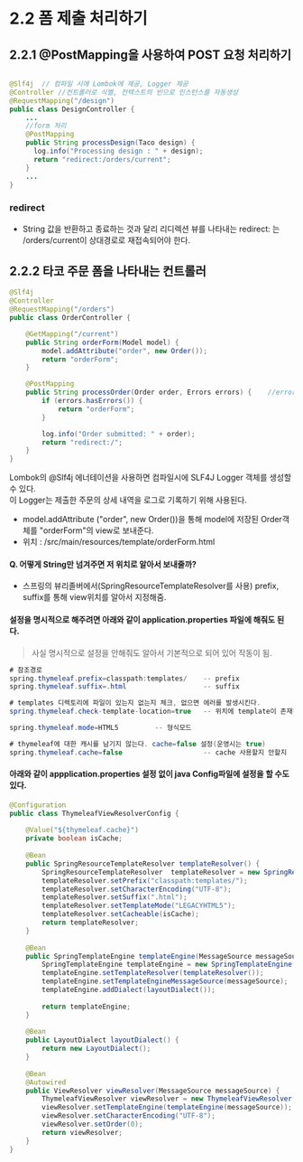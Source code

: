 # 2.2 폼 제출 처리하기

## 2.2.1 @PostMapping을 사용하여 POST 요청 처리하기 


```java

@Slf4j	// 컴파일 시에 Lombok에 제공, Logger 제공 
@Controller	//컨트롤러로 식별, 컨텍스트의 빈으로 인스턴스를 자동생성
@RequestMapping("/design") 
public class DesignController {
    ...
    //form 처리 
    @PostMapping
    public String processDesign(Taco design) {
      log.info("Processing design : " + design);
      return "redirect:/orders/current"; 
    }
    ...
}
```

### redirect 
- String 값을 반환하고 종료하는 것과 달리 리디렉션 뷰를 나타내는 redirect: 는 /orders/current이 상대경로로 재접속되어야 한다. 

## 2.2.2 타코 주문 폼을 나타내는 컨트롤러 

```java
@Slf4j
@Controller
@RequestMapping("/orders")
public class OrderController {

	@GetMapping("/current")
	public String orderForm(Model model) {
		model.addAttribute("order", new Order());
		return "orderForm";
	}

	@PostMapping
	public String processOrder(Order order, Errors errors) {	//error 처리하는점 확인 
		if (errors.hasErrors()) {
			return "orderForm";
		}

		log.info("Order submitted: " + order);
		return "redirect:/";
	}
}
```

Lombok의 @Slf4j 에너테이션을 사용하면 컴파일시에 SLF4J Logger 객체를 생성할 수 있다. <br>
이 Logger는 제출한 주문의 상세 내역을 로그로 기록하기 위해 사용된다. <br>

- model.addAttribute ("order", new Order())을 통해 model에 저장된 Order객체를 "orderForm"의 view로 보내준다. 
- 위치 : /src/main/resources/template/orderForm.html 

#### Q. 어떻게 String만 넘겨주면 저 위치로 알아서 보내줄까? 
- 스프링의 뷰리졸버에서(SpringResourceTemplateResolver를 사용) prefix, suffix를 통해 view위치를 알아서 지정해줌. 

#### 설정을 명시적으로 해주려면 아래와 같이 application.properties 파일에 해줘도 된다.
> 사실 명시적으로 설정을 안해줘도 알아서 기본적으로 되어 있어 작동이 됨. 

```java
# 참조경로
spring.thymeleaf.prefix=classpath:templates/	-- prefix
spring.thymeleaf.suffix=.html  	                -- suffix

# templates 디렉토리에 파일이 있는지 없는지 체크, 없으면 에러를 발생시킨다.
spring.thymeleaf.check-template-location=true   -- 위치에 template이 존재하느니 check를 할지 안할지 

spring.thymeleaf.mode=HTML5			-- 형식모드

# thymeleaf에 대한 캐시를 남기지 않는다. cache=false 설정(운영시는 true)
spring.thymeleaf.cache=false                    -- cache 사용할지 안할지
```

#### 아래와 같이 appplication.properties 설정 없이 java Config파일에 설정을 할 수도 있다.
```java
@Configuration
public class ThymeleafViewResolverConfig { 
    
    @Value("${thymeleaf.cache}") 
    private boolean isCache;
    
    @Bean
    public SpringResourceTemplateResolver templateResolver() {
        SpringResourceTemplateResolver  templateResolver = new SpringResourceTemplateResolver ();
        templateResolver.setPrefix("classpath:templates/");
        templateResolver.setCharacterEncoding("UTF-8");
        templateResolver.setSuffix(".html");
        templateResolver.setTemplateMode("LEGACYHTML5");
        templateResolver.setCacheable(isCache);
        return templateResolver;
    }
    
    @Bean
    public SpringTemplateEngine templateEngine(MessageSource messageSource) {
        SpringTemplateEngine templateEngine = new SpringTemplateEngine();
        templateEngine.setTemplateResolver(templateResolver());
        templateEngine.setTemplateEngineMessageSource(messageSource);
        templateEngine.addDialect(layoutDialect());
        
        return templateEngine;
    }
    
    @Bean
    public LayoutDialect layoutDialect() {
        return new LayoutDialect();
    }
 
    @Bean
    @Autowired
    public ViewResolver viewResolver(MessageSource messageSource) {
        ThymeleafViewResolver viewResolver = new ThymeleafViewResolver();
        viewResolver.setTemplateEngine(templateEngine(messageSource));
        viewResolver.setCharacterEncoding("UTF-8");
        viewResolver.setOrder(0);
        return viewResolver;
    }
}
```
